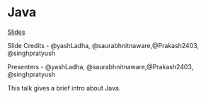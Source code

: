 # Java

[Slides](https://drive.google.com/open?id=0B23ALax5_mM9Z1JXRWxoa0lON3M)

Slide Credits - @yashLadha, @saurabhnitnaware,@Prakash2403, @singhpratyush

Presenters - @yashLadha, @saurabhnitnaware,@Prakash2403, @singhpratyush


This talk gives a brief intro about Java.
